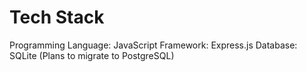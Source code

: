 # Tech Stack

Programming Language: JavaScript
Framework: Express.js
Database: SQLite (Plans to migrate to PostgreSQL)
